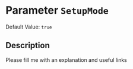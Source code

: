 # Parameter `SetupMode`
Default Value: `true`

## Description
Please fill me with an explanation and useful links

